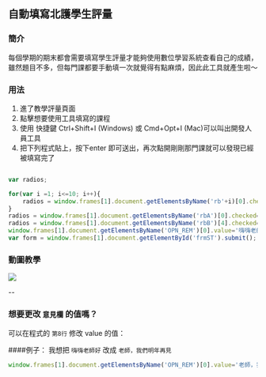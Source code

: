 ## 自動填寫北護學生評量

### 簡介

每個學期的期末都會需要填寫學生評量才能夠使用數位學習系統查看自己的成績，雖然題目不多，但每門課都要手動填一次就覺得有點麻煩，因此此工具就產生啦～

### 用法

1. 進了教學評量頁面
2. 點擊想要使用工具填寫的課程
3. 使用 快捷鍵 Ctrl+Shift+I (Windows) 或 Cmd+Opt+I (Mac)可以叫出開發人員工具
5. 把下列程式貼上，按下enter 即可送出，再次點開剛剛那門課就可以發現已經被填寫完了

``` javascript

var radios;

for(var i =1; i<=10; i++){
    radios = window.frames[1].document.getElementsByName('rb'+i)[0].checked = true;
}
radios = window.frames[1].document.getElementsByName('rbA')[0].checked=true;
radios = window.frames[1].document.getElementsByName('rbB')[4].checked=true;
window.frames[1].document.getElementsByName('OPN_REM')[0].value='嗨嗨老師好';
var form = window.frames[1].document.getElementById('frmST').submit();

```

### 動圖教學

![](https://github.com/z9001012/ntunhs-fill-student-evaluation/blob/master/readme.gif?raw=true)



--


### 想要更改 `意見欄` 的值嗎？

可以在程式的 `第8行` 修改 value 的值：

####例子：
我想把 `嗨嗨老師好` 改成 `老師，我們明年再見`

``` javascript
window.frames[1].document.getElementsByName('OPN_REM')[0].value='老師，我們明年再見';
```




